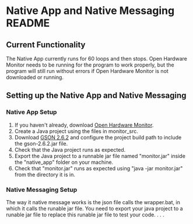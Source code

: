 # Native App and Native Messaging README
## Current Functionality
The Native App currently runs for 60 loops and then stops. Open Hardware Monitor needs to be running for the program to work properly, but the program will still run without errors if Open Hardware Monitor is not downloaded or running.

## Setting up the Native App and Native Messaging
### Native App Setup
1. If you haven't already, download [Open Hardware Monitor](https://openhardwaremonitor.org/).
3. Create a Java project using the files in monitor_src. 
4. Download [GSON 2.6.2](https://search.maven.org/artifact/com.google.code.gson/gson/2.6.2/jar) and configure the project build path to include the gson-2.6.2.jar file.
5. Check that the Java project runs as expected.
6. Export the Java project to a runnable jar file named "monitor.jar" inside the "native_app" folder on your machine.
7. Check that "monitor.jar" runs as expected using "java -jar monitor.jar" from the directory it is in.

### Native Messaging Setup
The way it native message works is the json file calls the wrapper.bat, in which it calls the runable jar file. You need to export your java project to a runable jar file to replace this runable jar file to test your code.
.
.
.
